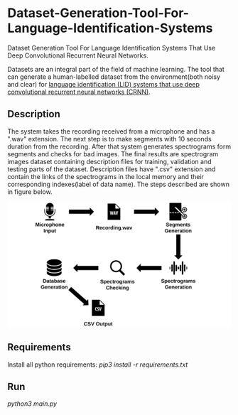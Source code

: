 # Dataset-Generation-Tool-For-Language-Identification-Systems
Dataset Generation Tool For Language Identification Systems That Use Deep Convolutional Recurrent Neural Networks.

Datasets are an integral part of the field of machine learning. The tool that can generate a human-labelled dataset from the environment(both noisy and clear)  for [language identification (LID) systems that use deep convolutional recurrent neural networks (CRNN)](https://arxiv.org/pdf/1708.04811.pdf).

## Description 
The system takes the recording received from a microphone and has a ".wav" extension. The next step is to make segments with 10 seconds duration from the recording. After that system generates spectrograms form segments and checks for bad images. The final results are spectrogram images dataset containing description files for training, validation and testing parts of the dataset.  Description files have ".csv" extension and contain the links of the spectrograms in the local memory and their corresponding indexes(label of data name). The steps described are shown in figure below.


![alt text](https://github.com/Varuzhan97/Dataset-Generation-Tool-For-Language-Identification-Systems/blob/master/Structure%20Of%20The%20System/structure.png?raw=true)


## Requirements
Install all python requirements:
*pip3 install -r requirements.txt*

## Run
*python3 main.py*





